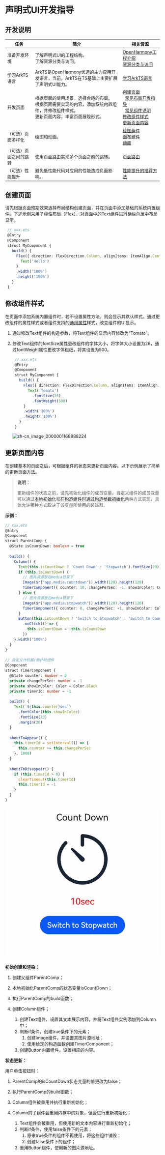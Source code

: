 # 声明式UI开发指导

## 开发说明

| 任务          | 简介                                       | 相关资源                                     |
| ----------- | ---------------------------------------- | ---------------------------------------- |
| 准备开发环境      | 了解声明式UI的工程结构。<br>了解资源分类与访问。              | [OpenHarmony工程介绍](https://developer.harmonyos.com/cn/docs/documentation/doc-guides/ohos-project-overview-0000001218440650)<br>[资源分类与访问](../quick-start/resource-categories-and-access.md) |
| 学习ArkTS语言   | ArkTS是OpenHarmony优选的主力应用开发语言，当前，ArkTS在TS基础上主要扩展了声明式UI能力。 | [学习ArkTS语言](../quick-start/arkts-get-started.md) |
| 开发页面        | 根据页面的使用场景，选择合适的布局。<br>根据页面需要实现的内容，添加系统内置组件，并修改组件样式。<br>更新页面内容，丰富页面展现形式。 | [创建页面](#创建页面)<br>        &nbsp;&nbsp;[常见布局开发指导](ui-ts-layout-linear.md)<br>        &nbsp;&nbsp;[常见组件说明](ui-ts-components-intro.md)<br>[修改组件样式](#修改组件样式)<br>[更新页面内容](#更新页面内容) |
| （可选）页面多样化   | 绘图和动画。                                   | [绘图组件](../reference/arkui-ts/ts-drawing-components-circle.md)<br>[画布组件](../reference/arkui-ts/ts-components-canvas-canvas.md)<br>[动画](../reference/arkui-ts/ts-animatorproperty.md) |
| （可选）页面之间的跳转 | 使用页面路由实现多个页面之前的跳转。                       | [页面路由](../reference/apis/js-apis-router.md) |
| （可选）性能提升    | 避免低性能代码对应用的性能造成负面影响。                     | [性能提升的推荐方法](ui-ts-performance-improvement-recommendation.md) |

## 创建页面

请先根据页面预期效果选择布局结构创建页面，并在页面中添加基础的系统内置组件。下述示例采用了[弹性布局（Flex）](ui-ts-layout-flex.md)，对页面中的Text组件进行横纵向居中布局显示。

   ```ts
    // xxx.ets
    @Entry
    @Component
    struct MyComponent {
      build() {
        Flex({ direction: FlexDirection.Column, alignItems: ItemAlign.Center, justifyContent: FlexAlign.Center }) {
          Text('Hello')
        }        
        .width('100%')
        .height('100%')
      }
    }
   ```

## 修改组件样式

在页面中添加系统内置组件时，若不设置属性方法，则会显示其默认样式。通过更改组件的属性样式或者组件支持的[通用属性](../reference/arkui-ts/ts-universal-attributes-size.md)样式，改变组件的UI显示。

1. 通过修改Text组件的构造参数，将Text组件的显示内容修改为“Tomato”。
2. 修改Text组件的fontSize属性更改组件的字体大小，将字体大小设置为26，通过fontWeight属性更改字体粗细，将其设置为500。

   ```ts
    // xxx.ets
    @Entry
    @Component
    struct MyComponent {
      build() {
        Flex({ direction: FlexDirection.Column, alignItems: ItemAlign.Center, justifyContent: FlexAlign.Center }) {
          Text('Tomato')
            .fontSize(26)
            .fontWeight(500)
        }
        .width('100%')
        .height('100%')
      }
    }
   ```

   ![zh-cn_image_0000001168888224](figures/zh-cn_image_0000001168888224.png)

## 更新页面内容

在创建基本的页面之后，可根据组件的状态来更新页面内容。以下示例展示了简单的更新页面方法。

> **说明：** 
>
> 更新组件的状态之前，请先初始化组件的成员变量。自定义组件的成员变量可以通过[本地初始化](../quick-start/arkts-restrictions-and-extensions.md#自定义组件成员变量初始化的方式与约束)和[在构造组件时通过构造参数初始化](../quick-start/arkts-restrictions-and-extensions.md#自定义组件成员变量初始化的方式与约束)两种方式实现，具体允许哪种方式取决于该变量所使用的装饰器。

**示例：**

```ts
// xxx.ets
@Entry
@Component
struct ParentComp {
  @State isCountDown: boolean = true

  build() {
    Column() {
      Text(this.isCountDown ? 'Count Down' : 'Stopwatch').fontSize(20).margin(20)
      if (this.isCountDown) {
        // 图片资源放在media目录下
        Image($r("app.media.countdown")).width(120).height(120)
        TimerComponent({ counter: 10, changePerSec: -1, showInColor: Color.Red })
      } else {
        // 图片资源放在media目录下
        Image($r("app.media.stopwatch")).width(120).height(120)
        TimerComponent({ counter: 0, changePerSec: +1, showInColor: Color.Black })
      }
      Button(this.isCountDown ? 'Switch to Stopwatch' : 'Switch to Count Down')
        .onClick(() => {
          this.isCountDown = !this.isCountDown
        })
    }.width('100%')
  }
}

// 自定义计时器/倒计时组件
@Component
struct TimerComponent {
  @State counter: number = 0
  private changePerSec: number = -1
  private showInColor: Color = Color.Black
  private timerId: number = -1

  build() {
    Text(`${this.counter}sec`)
      .fontColor(this.showInColor)
      .fontSize(20)
      .margin(20)
  }

  aboutToAppear() {
    this.timerId = setInterval(() => {
      this.counter += this.changePerSec
    }, 1000)
  }

  aboutToDisappear() {
    if (this.timerId > 0) {
      clearTimeout(this.timerId)
      this.timerId = -1
    }
  }
}
```

![component](figures/component.gif)

**初始创建和渲染：**

1. 创建父组件ParentComp；

2. 本地初始化ParentComp的状态变量isCountDown；

3. 执行ParentComp的build函数；

4. 创建Column组件；
   1. 创建Text组件，设置其文本展示内容，并将Text组件实例添加到Column中；
   2. 判断if条件，创建true条件下的元素；
       1. 创建Image组件，并设置其图片源地址；
       2. 使用给定的构造函数创建TimerComponent；
   3. 创建Button内置组件，设置相应的内容。

**状态更新：**

用户单击按钮时：

1. ParentComp的isCountDown状态变量的值更改为false；

2. 执行ParentComp的build函数；

3. Column组件被重用并执行重新初始化；

4. Column的子组件会重用内存中的对象，但会进行重新初始化；
   1. Text组件会被重用，但使用新的文本内容进行重新初始化；
   2. 判断if条件，使用false条件下的元素；
       1. 原来true条件的组件不再使用，将这些组件销毁；
       2. 创建false条件下的组件；
   3. 重用Button组件，使用新的图片源地址。